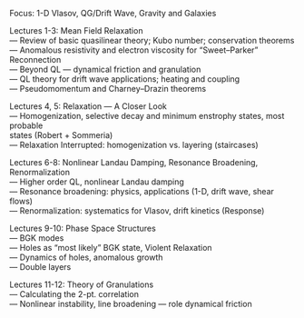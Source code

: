 Focus: 1-D Vlasov, QG/Drift Wave, Gravity and Galaxies  

Lectures 1-3: Mean Field Relaxation  
— Review of basic quasilinear theory; Kubo number; conservation theorems  
— Anomalous resistivity and electron viscosity for “Sweet–Parker” Reconnection  
— Beyond QL — dynamical friction and granulation  
— QL theory for drift wave applications; heating and coupling  
— Pseudomomentum and Charney–Drazin theorems  

Lectures 4, 5: Relaxation — A Closer Look  
— Homogenization, selective decay and minimum enstrophy states, most probable  
states (Robert + Sommeria)  
— Relaxation Interrupted: homogenization vs. layering (staircases)  

Lectures 6-8: Nonlinear Landau Damping, Resonance Broadening,  
Renormalization  
— Higher order QL, nonlinear Landau damping  
— Resonance broadening: physics, applications (1-D, drift wave, shear flows)  
— Renormalization: systematics for Vlasov, drift kinetics (Response)  

Lectures 9-10: Phase Space Structures  
— BGK modes  
— Holes as “most likely” BGK state, Violent Relaxation  
— Dynamics of holes, anomalous growth  
— Double layers  

Lectures 11-12: Theory of Granulations  
— Calculating the 2-pt. correlation  
— Nonlinear instability, line broadening — role dynamical friction   
